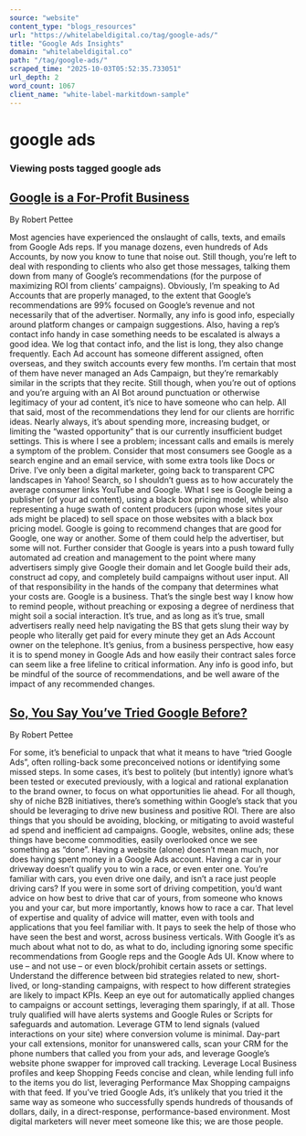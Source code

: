 ```yaml
---
source: "website"
content_type: "blogs_resources"
url: "https://whitelabeldigital.co/tag/google-ads/"
title: "Google Ads Insights"
domain: "whitelabeldigital.co"
path: "/tag/google-ads/"
scraped_time: "2025-10-03T05:52:35.733051"
url_depth: 2
word_count: 1067
client_name: "white-label-markitdown-sample"
---
```


# google ads

### Viewing posts tagged google ads

## [Google is a For-Profit Business](https://whitelabeldigital.co/google-is-a-for-profit-business/)

By Robert Pettee

Most agencies have experienced the onslaught of calls, texts, and emails from Google Ads reps. If you manage dozens, even hundreds of Ads Accounts, by now you know to tune that noise out. Still though, you’re left to deal with responding to clients who also get those messages, talking them down from many of Google’s recommendations (for the purpose of maximizing ROI from clients’ campaigns). Obviously, I’m speaking to Ad Accounts that are properly managed, to the extent that Google’s recommendations are 99% focused on Google’s revenue and not necessarily that of the advertiser. Normally, any info is good info, especially around platform changes or campaign suggestions. Also, having a rep’s contact info handy in case something needs to be escalated is always a good idea. We log that contact info, and the list is long, they also change frequently. Each Ad account has someone different assigned, often overseas, and they switch accounts every few months. I’m certain that most of them have never managed an Ads Campaign, but they’re remarkably similar in the scripts that they recite. Still though, when you’re out of options and you’re arguing with an AI Bot around punctuation or otherwise legitimacy of your ad content, it’s nice to have someone who can help. All that said, most of the recommendations they lend for our clients are horrific ideas. Nearly always, it’s about spending more, increasing budget, or limiting the “wasted opportunity” that is our currently insufficient budget settings. This is where I see a problem; incessant calls and emails is merely a symptom of the problem. Consider that most consumers see Google as a search engine and an email service, with some extra tools like Docs or Drive. I’ve only been a digital marketer, going back to transparent CPC landscapes in Yahoo! Search, so I shouldn’t guess as to how accurately the average consumer links YouTube and Google. What I see is Google being a publisher (of your ad content), using a black box pricing model, while also representing a huge swath of content producers (upon whose sites your ads might be placed) to sell space on those websites with a black box pricing model. Google is going to recommend changes that are good for Google, one way or another. Some of them could help the advertiser, but some will not. Further consider that Google is years into a push toward fully automated ad creation and management to the point where many advertisers simply give Google their domain and let Google build their ads, construct ad copy, and completely build campaigns without user input. All of that responsibility in the hands of the company that determines what your costs are. Google is a business. That’s the single best way I know how to remind people, without preaching or exposing a degree of nerdiness that might soil a social interaction. It’s true, and as long as it’s true, small advertisers really need help navigating the BS that gets slung their way by people who literally get paid for every minute they get an Ads Account owner on the telephone. It’s genius, from a business perspective, how easy it is to spend money in Google Ads and how easily their contract sales force can seem like a free lifeline to critical information. Any info is good info, but be mindful of the source of recommendations, and be well aware of the impact of any recommended changes.

## [So, You Say You’ve Tried Google Before?](https://whitelabeldigital.co/so-you-say-youve-tried-google-before/)

By Robert Pettee

For some, it’s beneficial to unpack that what it means to have “tried Google Ads”, often rolling-back some preconceived notions or identifying some missed steps. In some cases, it’s best to politely (but intently) ignore what’s been tested or executed previously, with a logical and rational explanation to the brand owner, to focus on what opportunities lie ahead. For all though, shy of niche B2B initiatives, there’s something within Google’s stack that you should be leveraging to drive new business and positive ROI. There are also things that you should be avoiding, blocking, or mitigating to avoid wasteful ad spend and inefficient ad campaigns. Google, websites, online ads; these things have become commodities, easily overlooked once we see something as “done”. Having a website (alone) doesn’t mean much, nor does having spent money in a Google Ads account. Having a car in your driveway doesn’t qualify you to win a race, or even enter one. You’re familiar with cars, you even drive one daily, and isn’t a race just people driving cars? If you were in some sort of driving competition, you’d want advice on how best to drive that car of yours, from someone who knows you and your car, but more importantly, knows how to race a car. That level of expertise and quality of advice will matter, even with tools and applications that you feel familiar with. It pays to seek the help of those who have seen the best and worst, across business verticals. With Google it’s as much about what not to do, as what to do, including ignoring some specific recommendations from Google reps and the Google Ads UI. Know where to use – and not use – or even block/prohibit certain assets or settings. Understand the difference between bid strategies related to new, short-lived, or long-standing campaigns, with respect to how different strategies are likely to impact KPIs. Keep an eye out for automatically applied changes to campaigns or account settings, leveraging them sparingly, if at all. Those truly qualified will have alerts systems and Google Rules or Scripts for safeguards and automation. Leverage GTM to lend signals (valued interactions on your site) where conversion volume is minimal. Day-part your call extensions, monitor for unanswered calls, scan your CRM for the phone numbers that called you from your ads, and leverage Google’s website phone swapper for improved call tracking. Leverage Local Business profiles and keep Shopping Feeds concise and clean, while lending full info to the items you do list, leveraging Performance Max Shopping campaigns with that feed. If you’ve tried Google Ads, it’s unlikely that you tried it the same way as someone who successfully spends hundreds of thousands of dollars, daily, in a direct-response, performance-based environment. Most digital marketers will never meet someone like this; we are those people.